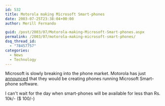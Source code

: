 ```yaml
---
id: 532
title: Motorola making Microsoft Smart-phones
date: 2003-07-25T23:38:04+00:00
author: Merill Fernando

guid: /post/2003/07/Motorola-making-Microsoft-Smart-phones.aspx
permalink: /2003/07/motorola-making-microsoft-smart-phones/
dsq_thread_id:
  - "78457757"
categories:
  - News
  - Technology
---
```

<body xmlns="http://www.w3.org/1999/xhtml">
    <p>
        Microsoft is slowly breaking into the phone market. Motorola has just <a href="http://zdnet.com.com/2100-1105_2-5053475.html">announced</a> that
        they would be creating phones running Microsoft Smart-phone software.
    </p>
    <p>
        I can't wait for the day when smart-phones will be available for less than Rs. 10k/-
        ($ 100/-)
    </p>
</body>